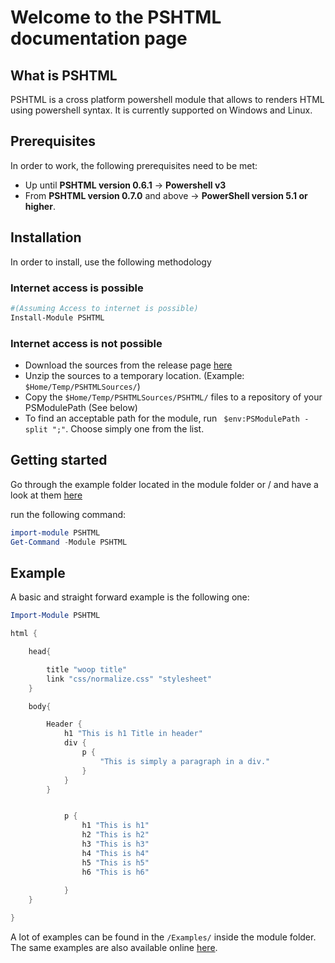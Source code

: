 # Welcome to the PSHTML documentation page

## What is PSHTML

PSHTML is a cross platform powershell module that allows to renders HTML using powershell syntax.
It is currently supported on Windows and Linux.

## Prerequisites

In order to work, the following prerequisites need to be met:

- Up until **PSHTML version 0.6.1** -> **Powershell v3**
- From **PSHTML version 0.7.0** and above -> **PowerShell version 5.1 or higher**.

## Installation

In order to install, use the following methodology


### Internet access is possible

```powershell
#(Assuming Access to internet is possible)
Install-Module PSHTML
```

### Internet access is **not** possible


- Download the sources from the release page [here](https://github.com/Stephanevg/PSHTML/releases/tag/v0.7.0)
- Unzip the sources to a temporary location. (Example: ```$Home/Temp/PSHTMLSources/```)
- Copy the ```$Home/Temp/PSHTMLSources/PSHTML/``` files to a repository of your PSModulePath (See below)
- To find an acceptable path for the module, run ```  $env:PSModulePath -split ";" ```. Choose simply one from the list.


## Getting started

Go through the example folder located in the module folder or / and have a look at them [here](https://github.com/Stephanevg/PSHTML/tree/v0.7.0/PSHTML/Examples)

run the following command:

```powershell
import-module PSHTML
Get-Command -Module PSHTML
```

## Example

A basic and straight forward example is the following one:

```powershell
Import-Module PSHTML

html {

    head{

        title "woop title"
        link "css/normalize.css" "stylesheet"
    }

    body{

        Header {
            h1 "This is h1 Title in header"
            div {
                p {
                    "This is simply a paragraph in a div."
                }
            }
        }


            p {
                h1 "This is h1"
                h2 "This is h2"
                h3 "This is h3"
                h4 "This is h4"
                h5 "This is h5"
                h6 "This is h6"
            
            }
    }

}
```

A lot of examples can be found in the ```/Examples/``` inside the module folder. The same examples are also available online [here](https://github.com/Stephanevg/PSHTML/tree/v0.7.0/PSHTML/Examples).
